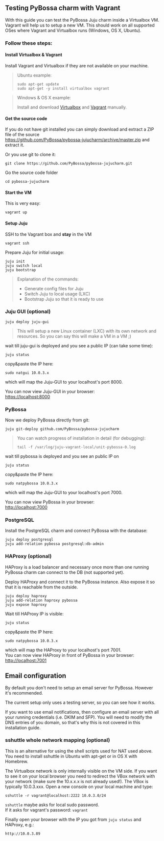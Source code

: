 ## Testing PyBossa charm with Vagrant

With this guide you can test the PyBossa Juju charm inside a Virtualbox VM. Vagrant will help us to setup a new VM.
This should work on all supported OSes where Vagrant and Virtualbox runs (Windows, OS X, Ubuntu).

### Follow these steps:

#### Install Virtualbox & Vagrant

Install Vagrant and Virtualbox if they are not available on your machine.

> Ubuntu example:
> ```
> sudo apt-get update 
> sudo apt-get -y install virtualbox vagrant
> ```

> Windows & OS X example:
>
> Install and download [Virtualbox](https://www.virtualbox.org) and [Vagrant](http://www.vagrantup.com) manually.

#### Get the source code

If you do not have git installed you can simply download and extract a ZIP file of the source  
https://github.com/PyBossa/pybossa-jujucharm/archive/master.zip and extract it.

Or you use git to clone it:
```
git clone https://github.com/PyBossa/pybossa-jujucharm.git
```

Go the source code folder
```
cd pybossa-jujucharm
```
 
#### Start the VM

This is very easy:
```
vagrant up
```

#### Setup Juju

SSH to the Vagrant box and **stay** in the VM
```
vagrant ssh
```

Prepare Juju for initial usage:
```
juju init
juju switch local
juju bootstrap
```
> Explanation of the commands:
> * Generate config files for Juju
> * Switch Juju to local usage (LXC)
> * Bootstrap Juju so that it is ready to use

### Juju GUI (optional)

```
juju deploy juju-gui
```

> This will setup a new Linux container (LXC) with its own network and resources.
> So you can say this will make a VM in a VM ;)

wait till juju-gui is deployed and you see a public IP (can take some time):
```
juju status
```
copy&paste the IP here:
```
sudo natgui 10.0.3.x
```
which will map the Juju-GUI to your localhost's port 8000. 

You can now view Juju-GUI in your browser:  
[https://localhost:8000](https://localhost:8000)

### PyBossa

Now we deploy PyBossa directly from git:
```
juju git-deploy github.com/PyBossa/pybossa-jujucharm
```

> You can watch progress of installation in detail (for debugging):
> ```
> tail -f /var/log/juju-vagrant-local/unit-pybossa-0.log
> ```

wait till pybossa is deployed and you see an public IP on
```
juju status
```
copy&paste the IP here:
```
sudo natpybossa 10.0.3.x
```
which will map the Juju-GUI to your localhost's port 7000.

You can now view PyBossa in your browser:  
[http://localhost:7000](http://localhost:7000)

### PostgreSQL

Install the PostgreSQL charm and connect PyBossa with the database:
```
juju deploy postgresql
juju add-relation pybossa postgresql:db-admin
```

### HAProxy (optional)

HAProxy is a load balancer and necessary once more than one running PyBossa
charm can connect to the DB (not supported yet).

Deploy HAProxy and connect it to the PyBossa instance.
Also expose it so that it is reachable from the outside.
```
juju deploy haproxy
juju add-relation haproxy pybossa
juju expose haproxy
```

Wait till HAProxy IP is visible:
```
juju status
```
copy&paste the IP here:
```
sudo natpybossa 10.0.3.x
```
which will map the HAProxy to your localhost's port 7001.  
You can now view HAProxy in front of PyBossa in your browser:  
[http://localhost:7001](http://localhost:7001)

## Email configuration

By default you don't need to setup an email server for PyBossa. However it's recommended. 

The current setup only uses a testing server, so you can see how it works. 

If you want to use email notifications, then configure an email server with all your running credentials (i.e. DKIM and SFP). You will need
to modify the DNS entries of you domain, so that's why this is not covered in this installation guide.


### sshuttle whole network mapping (optional)

This is an alternative for using the shell scripts used for NAT used above. You need to install sshuttle in Ubuntu with apt-get or in OS X with Homebrew.

The Virtualbox network is only internally visible on the VM side. If you want to see it on your local browser you need to redirect the VBox network with your network (make sure the 10.x.x.x is not already used!). The VBox is typically 10.0.3.xxx. Open a new console on your local machine and type:
```
sshuttle -r vagrant@localhost:2222 10.0.3.0/24
```
`sshuttle` maybe asks for local sudo password.  
If it asks for vagrant's password: `vagrant`

Finally open your browser with the IP you got from `juju status` and HAProxy, e.g.:
```
http://10.0.3.89
```
